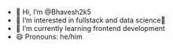 - 👋 Hi, I’m @Bhavesh2k5
- 👀 I’m interested in fullstack and data science💯
- 🌱 I’m currently learning frontend development
- 😄 Pronouns: he/him

<!---
Bhavesh2k5/Bhavesh2k5 is a ✨ special ✨ repository because its `README.md` (this file) appears on your GitHub profile.
You can click the Preview link to take a look at your changes.
--->
